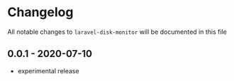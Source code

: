 # Changelog

All notable changes to `laravel-disk-monitor` will be documented in this file

## 0.0.1 - 2020-07-10

- experimental release
